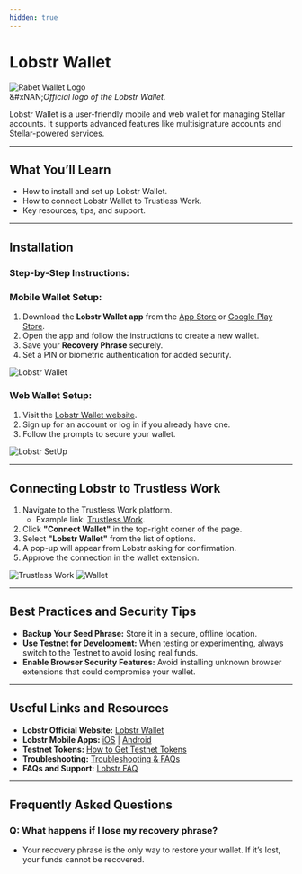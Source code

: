 ```yaml
---
hidden: true
---
```


# Lobstr Wallet

![Rabet Wallet Logo](../../../developer-resources/stellar-wallets/images/lobstr-logo.png)\
&#xNAN;_&#x4F;fficial logo of the Lobstr Wallet._

Lobstr Wallet is a user-friendly mobile and web wallet for managing Stellar accounts. It supports advanced features like multisignature accounts and Stellar-powered services.

***

## **What You’ll Learn**

* How to install and set up Lobstr Wallet.
* How to connect Lobstr Wallet to Trustless Work.
* Key resources, tips, and support.

***

## **Installation**

### **Step-by-Step Instructions:**

### **Mobile Wallet Setup:**

1. Download the **Lobstr Wallet app** from the [App Store](https://apps.apple.com) or [Google Play Store](https://play.google.com).
2. Open the app and follow the instructions to create a new wallet.
3. Save your **Recovery Phrase** securely.
4. Set a PIN or biometric authentication for added security.

![Lobstr Wallet](../../../developer-resources/stellar-wallets/images/lobstr-preview.png)

### **Web Wallet Setup:**

1. Visit the [Lobstr Wallet website](https://lobstr.co/).
2. Sign up for an account or log in if you already have one.
3. Follow the prompts to secure your wallet.

![Lobstr SetUp](../../../developer-resources/stellar-wallets/images/lobstr-setup.png)

***

## **Connecting Lobstr to Trustless Work**

1. Navigate to the Trustless Work platform.
   * Example link: [Trustless Work](https://dapp.trustlesswork.com/).
2. Click **"Connect Wallet"** in the top-right corner of the page.
3. Select **"Lobstr Wallet"** from the list of options.
4. A pop-up will appear from Lobstr asking for confirmation.
5. Approve the connection in the wallet extension.

![Trustless Work](../../../developer-resources/stellar-wallets/images/trustless-work.png) ![Wallet](../../../developer-resources/stellar-wallets/images/wallet-select.png)

***

## **Best Practices and Security Tips**

* **Backup Your Seed Phrase:** Store it in a secure, offline location.
* **Use Testnet for Development:** When testing or experimenting, always switch to the Testnet to avoid losing real funds.
* **Enable Browser Security Features:** Avoid installing unknown browser extensions that could compromise your wallet.

***

## **Useful Links and Resources**

* **Lobstr Official Website:** [Lobstr Wallet](https://lobstr.co/)
* **Lobstr Mobile Apps:** [iOS](https://apps.apple.com) | [Android](https://play.google.com)
* **Testnet Tokens:** [How to Get Testnet Tokens](../testnet-tokens.md)
* **Troubleshooting:** [Troubleshooting & FAQs](troubleshooting.md)
* **FAQs and Support:** [Lobstr FAQ](https://lobstr.co/faq)

***

## **Frequently Asked Questions**

### **Q: What happens if I lose my recovery phrase?**

* Your recovery phrase is the only way to restore your wallet. If it’s lost, your funds cannot be recovered.
